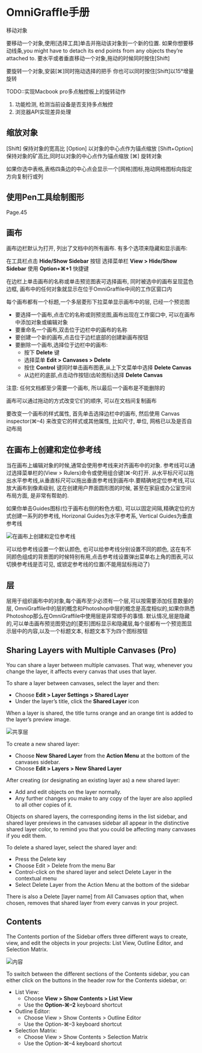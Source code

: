 
<style>
.center {
  text-align: center;
}
</style>


# OmniGraffle手册

移动对象

要移动一个对象,使用[选择工具]单击并拖动该对象到一个新的位置. 如果你想要移动线条,you might have to detach its end points from any objects they’re attached to. 要水平或者垂直移动一个对象,拖动的时候同时按住[Shift]

要旋转一个对象,安装[⌘]同时拖动选择的把手
你也可以同时按住[Shift]以15°增量旋转

TODO::实现Macbook pro多点触控板上的旋转动作

1. 功能检测, 检测当前设备是否支持多点触控
2. 浏览器API实现差异处理


## 缩放对象

[Shift] 保持对象的宽高比
[Option] 以对象的中心点作为锚点缩放
[Shift+Option] 保持对象的矿高比,同时以对象的中心点作为锚点缩放
[⌘] 旋转对象


如果你选中表格,表格四条边的中心点会显示一个[网格]图标,拖动网格图标向指定方向复制行或列

## 使用Pen工具绘制图形

Page.45

## 画布


画布边栏默认为打开, 列出了文档中的所有画布. 有多个选项来隐藏和显示画布:

在工具栏点击 **Hide/Show Sidebar** 按钮
选择菜单栏 **View > Hide/Show Sidebar**
使用 **Option+⌘+1** 快捷键

在边栏上单击画布的名称或单击预览图表可选择画布, 同时被选中的画布呈现蓝色边框, 画布中的任何对象就显示在位于OmniGraffile中间的工作区窗口内

每个画布都有一个标题,一个多层菱形下拉菜单显示画布中的层, 已经一个预览图

*   要选择一个画布,点击它的名称或则预览图,画布出现在工作窗口中, 可以在画布中添加对象或编辑对象
*   要重命名一个画布,双击位于边栏中的画布的名称
*   要创建一个新的画布,点击位于边栏底部的创建新画布按钮
*   要删除一个画布,选择位于边栏中的画布:
    * 按下 **Delete** 键
    * 选择菜单 **Edit > Canvases > Delete**
    * 按住 **Control** 键同时单击画布图表,从上下文菜单中选择 **Delete Canvas**
    * 从边栏的底部,点击动作按钮(齿轮图标)选择 **Delete Canvas**

注意:
任何文档都至少需要一个画布, 所以最后一个画布是不能删除的

画布可以通过拖动的方式改变它们的顺序, 可以在文档间复制画布

要改变一个画布的样式属性, 首先单击选择边栏中的画布, 然后使用 Canvas inspector(⌘–4) 来改变它的样式或其他属性, 比如尺寸, 单位, 网格已以及是否自动布局

## 在画布上创建和定位参考线

当在画布上编辑对象的时候,通常会使用参考线来对齐画布中的对象. 参考线可以通过选择菜单栏的(View > Rulers)命令或使用组合键(⌘-R)打开. 从水平标尺可以拖出水平参考线,从垂直标尺可以拖出垂直参考线到画布中.要精确地定位参考线,可以放大画布到像素级别, 这在创建用户界面圆形图的时候, 甚至在家庭或办公室空间布局方面, 是非常有帮助的.

如果你单击Guides图标(位于画布右侧的粉色方框), 可以以固定间隔,精确定位的方式创建一系列的参考线, Horizonal Guides为水平参考系, Vertical Guides为垂直参考线

![在画布上创建和定位参考线](https://raw.github.com/developerworks/omnigraffile-6-manual/master/images/createing_guides.png)

可以给参考线设置一个默认颜色, 也可以给参考线分别设置不同的颜色, 这在有不同颜色组成的背景图的时候特别有用,点击参考线设置弹出菜单右上角的图表,可以切换参考线是否可见, 或锁定参考线的位置(不能用鼠标拖动了)

## 层


层用于组织画布中的对象,每个画布至少必须有一个层,可以按需要添加任意数量的层, OmniGraffile中的层的概念和Photoshop中层的概念是高度相似的,如果你熟悉Photoshop那么在OmniGraffile中使用层是非常顺手的事情. 默认情况,层是隐藏的,可以单击画布预览图旁边的[菱形]图标显示和隐藏层,每个层都有一个预览图显示层中的内容,以及一个标题文本, 标题文本下为四个图标按钮

## Sharing Layers with Multiple Canvases (Pro)

You can share a layer between multiple canvases. That way, whenever you change the layer, it affects every canvas that uses that layer.

To share a layer between canvases, select the layer and then:

* Choose **Edit > Layer Settings > Shared Layer**
* Under the layer’s title, click the **Shared Layer** icon

When a layer is shared, the title turns orange and an orange tint is added
to the layer’s preview image.

![共享层](https://raw.github.com/developerworks/omnigraffile-6-manual/master/images/shared-layers.png)

To create a new shared layer:

* Choose **New Shared Layer** from the **Action Menu** at the bottom of the canvases sidebar. 
* Choose **Edit > Layers > New Shared Layer**

After creating (or designating an existing layer as) a new shared layer:

* Add and edit objects on the layer normally.
* Any further changes you make to any copy of the layer are also applied to all other copies of it.

Objects on shared layers, the corresponding items in the list sidebar, and shared layer previews in the canvases sidebar all appear in the distinctive shared layer color, to remind you that you could be affecting many canvases if you edit them.

To delete a shared layer, select the shared layer and:

* Press the Delete key
* Choose Edit > Delete from the menu Bar
* Control-click on the shared layer and select Delete Layer in the contextual menu
* Select Delete Layer from the Action Menu at the bottom of the sidebar

There is also a Delete [layer name] from All Canvases option that, when chosen, removes that shared layer from every canvas in your project.

## Contents

The Contents portion of the Sidebar offers three different ways to create, view, and edit the objects in your projects: List View, Outline Editor, and Selection Matrix.

![内容](https://raw.github.com/developerworks/omnigraffile-6-manual/master/images/contents.png)

To switch between the different sections of the Contents sidebar, you can either click on the buttons in the header row for the Contents sidebar, or:

* List View:
    * Choose **View > Show Contents > List View**
    * Use the **Option-⌘–2** keyboard shortcut
* Outline Editor:
    * Choose View > Show Contents > Outline Editor
    * Use the Option-⌘–3 keyboard shortcut
* Selection Matrix:
    * Choose View > Show Contents > Selection Matrix
    * Use the Option-⌘–4 keyboard shortcut































